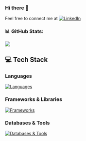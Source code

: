 ### Hi there 👋

<!--
**shrutivarade/shrutivarade** is a ✨ _special_ ✨ repository because its `README.md` (this file) appears on your GitHub profile.

Here are some ideas to get you started:

- 🔭 I’m currently working on ...
- 🌱 I’m currently learning ...
- 👯 I’m looking to collaborate on ...
- 🤔 I’m looking for help with ...
- 💬 Ask me about ...
- 📫 How to reach me: ...
- 😄 Pronouns: ...
- ⚡ Fun fact: ...
-->

<!-- ### 💫 About Me: -->
<!-- ✨I'm Shruti Varade<br>👩🏻‍💻My major is in Computer Science<br>🩻 I'm currently working at Mass General Hospital - Harvard Medical School<br>☁️ I've a keen interest in software development. So, I'm improving my problem solving skills<br>💬 Ask me about Java, Python, JavaScript, SQL<br>📫 Feel free to reach me at: https://www.linkedin.com/in/shruti-varade/<br>
-->

<!-- I'm a Software Engineer passionate about using technology to solve real-world problems, especially in healthcare. At MGH-Harvard Medical School, I helped build a tool to visualize brain fibers, combining my love for coding with meaningful research. I enjoy working with both frontend and backend technologies, and I'm always excited to learn and contribute to projects that make an impact. -->

Feel free to connect me at [![LinkedIn](https://img.shields.io/badge/LinkedIn-%230077B5.svg?logo=linkedin&logoColor=white)](https://linkedin.com/in/shruti-varade) 

<!-- #### 🌐 Socials: -->

### 📊 GitHub Stats:
<!-- ![](https://github-readme-stats.vercel.app/api?username=shrutivarade&theme=default&hide_border=false&include_all_commits=true&count_private=true) -->

![](https://github-readme-streak-stats.herokuapp.com/?user=shrutivarade&theme=default&hide_border=false)<br/>
<!-- ![](https://github-readme-stats.vercel.app/api/top-langs/?username=shrutivarade&theme=default&hide_border=false&include_all_commits=true&count_private=true&layout=compact) -->

 <!-- ## 💻 Tech Stack

<div align="center">
  
### Languages
![C](https://img.shields.io/badge/c-%2300599C.svg?style=flat&logo=c&logoColor=white) 
![C++](https://img.shields.io/badge/c++-%2300599C.svg?style=flat&logo=c%2B%2B&logoColor=white) 
![HTML5](https://img.shields.io/badge/html5-%23E34F26.svg?style=flat&logo=html5&logoColor=white) 
![Java](https://img.shields.io/badge/java-%23ED8B00.svg?style=flat&logo=openjdk&logoColor=white) 
![JavaScript](https://img.shields.io/badge/javascript-%23323330.svg?style=flat&logo=javascript&logoColor=%23F7DF1E) 
![Python](https://img.shields.io/badge/python-3670A0?style=flat&logo=python&logoColor=ffdd54)

### Frameworks & Libraries
![React](https://img.shields.io/badge/react-%2320232a.svg?style=flat&logo=react&logoColor=%2361DAFB)
![NodeJS](https://img.shields.io/badge/node.js-6DA55F?style=flat&logo=node.js&logoColor=white)
![Bootstrap](https://img.shields.io/badge/bootstrap-%238511FA.svg?style=flat&logo=bootstrap&logoColor=white)
![Django](https://img.shields.io/badge/django-%23092E20.svg?style=flat&logo=django&logoColor=white)
![Flask](https://img.shields.io/badge/flask-%23000.svg?style=flat&logo=flask&logoColor=white)
![Express.js](https://img.shields.io/badge/express.js-%23404d59.svg?style=flat&logo=express&logoColor=%2361DAFB)
![Three js](https://img.shields.io/badge/threejs-black?style=flat&logo=three.js&logoColor=white)
![WebGL](https://img.shields.io/badge/WebGL-990000?logo=webgl&logoColor=white&style=flat)

### Databases
![MongoDB](https://img.shields.io/badge/MongoDB-%234ea94b.svg?style=flat&logo=mongodb&logoColor=white)
![MySQL](https://img.shields.io/badge/mysql-%2300000f.svg?style=flat&logo=mysql&logoColor=white)
![Postgres](https://img.shields.io/badge/postgres-%23316192.svg?style=flat&logo=postgresql&logoColor=white)

### Tools
![AWS](https://img.shields.io/badge/AWS-%23FF9900.svg?style=flat&logo=amazon-aws&logoColor=white)
![GithubPages](https://img.shields.io/badge/github%20pages-121013?style=flat&logo=github&logoColor=white)
![Docker](https://img.shields.io/badge/docker-%230db7ed.svg?style=flat&logo=docker&logoColor=white)
![Postman](https://img.shields.io/badge/Postman-FF6C37?style=flat&logo=postman&logoColor=white)
![Jira](https://img.shields.io/badge/jira-%230A0FFF.svg?style=flat&logo=jira&logoColor=white)
![Confluence](https://img.shields.io/badge/confluence-%23172BF4.svg?style=flat&logo=confluence&logoColor=white)

### Data Science
![NumPy](https://img.shields.io/badge/numpy-%23013243.svg?style=flat&logo=numpy&logoColor=white)
![Matplotlib](https://img.shields.io/badge/Matplotlib-%23ffffff.svg?style=flat&logo=Matplotlib&logoColor=black)
![Pandas](https://img.shields.io/badge/pandas-%23150458.svg?style=flat&logo=pandas&logoColor=white)
![Plotly](https://img.shields.io/badge/Plotly-%233F4F75.svg?style=flat&logo=plotly&logoColor=white)
![scikit-learn](https://img.shields.io/badge/scikit--learn-%23F7931E.svg?style=flat&logo=scikit-learn&logoColor=white)

### Design & Collaboration
![Canva](https://img.shields.io/badge/Canva-%2300C4CC.svg?style=flat&logo=Canva&logoColor=white) 
![Figma](https://img.shields.io/badge/figma-%23F24E1E.svg?style=flat&logo=figma&logoColor=white)
![Adobe XD](https://img.shields.io/badge/Adobe%20XD-470137?style=flat&logo=Adobe%20XD&logoColor=#FF61F6)

</div> -->


## 💻 Tech Stack


### Languages
[![Languages](https://skillicons.dev/icons?i=c,cpp,html,java,javascript,python&perline=6)](https://skillicons.dev)

### Frameworks & Libraries
[![Frameworks](https://skillicons.dev/icons?i=react,nodejs,bootstrap,django,express,threejs&perline=7)](https://skillicons.dev)

### Databases & Tools
[![Databases & Tools](https://skillicons.dev/icons?i=mongodb,mysql,postgresql,aws,github,docker,postman,jira&perline=7)](https://skillicons.dev)

<!-- ### Data Science & Design
[![Data Science & Design](https://skillicons.dev/icons?i=numpy,matplotlib,pandas,plotly,sklearn,canva,figma,xd&perline=6)](https://skillicons.dev)-->




<!-- ### ✍️ Random Dev Quote
![](https://quotes-github-readme.vercel.app/api?type=horizontal&theme=dark) -->

<!-- ### 🔝 Top Contributed Repo
![](https://github-contributor-stats.vercel.app/api?username=shrutivarade&limit=5&theme=dark&combine_all_yearly_contributions=true) -->

<!-- [![](https://visitcount.itsvg.in/api?id=shrutivarade&icon=0&color=0)](https://visitcount.itsvg.in) -->

<!-- Proudly created with GPRM ( https://gprm.itsvg.in ) -->
